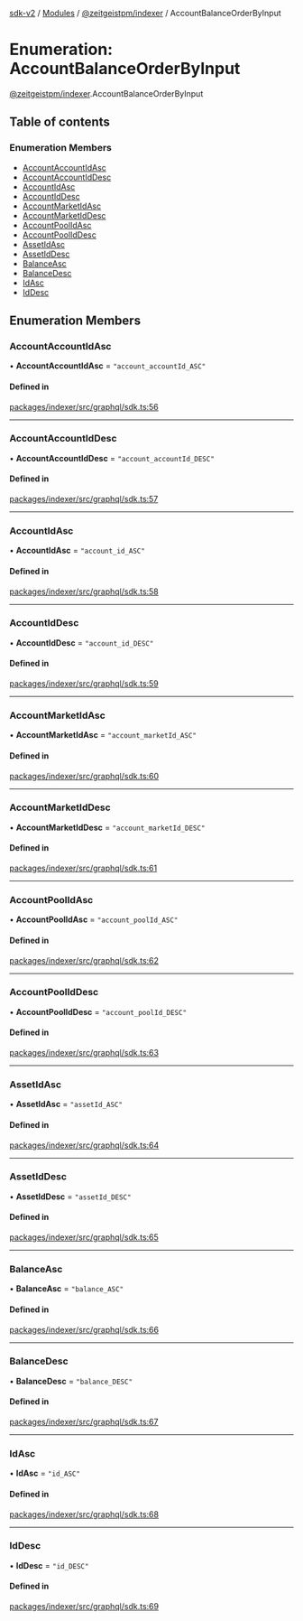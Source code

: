 [sdk-v2](../README.md) / [Modules](../modules.md) / [@zeitgeistpm/indexer](../modules/zeitgeistpm_indexer.md) / AccountBalanceOrderByInput

# Enumeration: AccountBalanceOrderByInput

[@zeitgeistpm/indexer](../modules/zeitgeistpm_indexer.md).AccountBalanceOrderByInput

## Table of contents

### Enumeration Members

- [AccountAccountIdAsc](zeitgeistpm_indexer.AccountBalanceOrderByInput.md#accountaccountidasc)
- [AccountAccountIdDesc](zeitgeistpm_indexer.AccountBalanceOrderByInput.md#accountaccountiddesc)
- [AccountIdAsc](zeitgeistpm_indexer.AccountBalanceOrderByInput.md#accountidasc)
- [AccountIdDesc](zeitgeistpm_indexer.AccountBalanceOrderByInput.md#accountiddesc)
- [AccountMarketIdAsc](zeitgeistpm_indexer.AccountBalanceOrderByInput.md#accountmarketidasc)
- [AccountMarketIdDesc](zeitgeistpm_indexer.AccountBalanceOrderByInput.md#accountmarketiddesc)
- [AccountPoolIdAsc](zeitgeistpm_indexer.AccountBalanceOrderByInput.md#accountpoolidasc)
- [AccountPoolIdDesc](zeitgeistpm_indexer.AccountBalanceOrderByInput.md#accountpooliddesc)
- [AssetIdAsc](zeitgeistpm_indexer.AccountBalanceOrderByInput.md#assetidasc)
- [AssetIdDesc](zeitgeistpm_indexer.AccountBalanceOrderByInput.md#assetiddesc)
- [BalanceAsc](zeitgeistpm_indexer.AccountBalanceOrderByInput.md#balanceasc)
- [BalanceDesc](zeitgeistpm_indexer.AccountBalanceOrderByInput.md#balancedesc)
- [IdAsc](zeitgeistpm_indexer.AccountBalanceOrderByInput.md#idasc)
- [IdDesc](zeitgeistpm_indexer.AccountBalanceOrderByInput.md#iddesc)

## Enumeration Members

### AccountAccountIdAsc

• **AccountAccountIdAsc** = ``"account_accountId_ASC"``

#### Defined in

[packages/indexer/src/graphql/sdk.ts:56](https://github.com/zeitgeistpm/sdk-next/blob/037ec07/packages/indexer/src/graphql/sdk.ts#L56)

___

### AccountAccountIdDesc

• **AccountAccountIdDesc** = ``"account_accountId_DESC"``

#### Defined in

[packages/indexer/src/graphql/sdk.ts:57](https://github.com/zeitgeistpm/sdk-next/blob/037ec07/packages/indexer/src/graphql/sdk.ts#L57)

___

### AccountIdAsc

• **AccountIdAsc** = ``"account_id_ASC"``

#### Defined in

[packages/indexer/src/graphql/sdk.ts:58](https://github.com/zeitgeistpm/sdk-next/blob/037ec07/packages/indexer/src/graphql/sdk.ts#L58)

___

### AccountIdDesc

• **AccountIdDesc** = ``"account_id_DESC"``

#### Defined in

[packages/indexer/src/graphql/sdk.ts:59](https://github.com/zeitgeistpm/sdk-next/blob/037ec07/packages/indexer/src/graphql/sdk.ts#L59)

___

### AccountMarketIdAsc

• **AccountMarketIdAsc** = ``"account_marketId_ASC"``

#### Defined in

[packages/indexer/src/graphql/sdk.ts:60](https://github.com/zeitgeistpm/sdk-next/blob/037ec07/packages/indexer/src/graphql/sdk.ts#L60)

___

### AccountMarketIdDesc

• **AccountMarketIdDesc** = ``"account_marketId_DESC"``

#### Defined in

[packages/indexer/src/graphql/sdk.ts:61](https://github.com/zeitgeistpm/sdk-next/blob/037ec07/packages/indexer/src/graphql/sdk.ts#L61)

___

### AccountPoolIdAsc

• **AccountPoolIdAsc** = ``"account_poolId_ASC"``

#### Defined in

[packages/indexer/src/graphql/sdk.ts:62](https://github.com/zeitgeistpm/sdk-next/blob/037ec07/packages/indexer/src/graphql/sdk.ts#L62)

___

### AccountPoolIdDesc

• **AccountPoolIdDesc** = ``"account_poolId_DESC"``

#### Defined in

[packages/indexer/src/graphql/sdk.ts:63](https://github.com/zeitgeistpm/sdk-next/blob/037ec07/packages/indexer/src/graphql/sdk.ts#L63)

___

### AssetIdAsc

• **AssetIdAsc** = ``"assetId_ASC"``

#### Defined in

[packages/indexer/src/graphql/sdk.ts:64](https://github.com/zeitgeistpm/sdk-next/blob/037ec07/packages/indexer/src/graphql/sdk.ts#L64)

___

### AssetIdDesc

• **AssetIdDesc** = ``"assetId_DESC"``

#### Defined in

[packages/indexer/src/graphql/sdk.ts:65](https://github.com/zeitgeistpm/sdk-next/blob/037ec07/packages/indexer/src/graphql/sdk.ts#L65)

___

### BalanceAsc

• **BalanceAsc** = ``"balance_ASC"``

#### Defined in

[packages/indexer/src/graphql/sdk.ts:66](https://github.com/zeitgeistpm/sdk-next/blob/037ec07/packages/indexer/src/graphql/sdk.ts#L66)

___

### BalanceDesc

• **BalanceDesc** = ``"balance_DESC"``

#### Defined in

[packages/indexer/src/graphql/sdk.ts:67](https://github.com/zeitgeistpm/sdk-next/blob/037ec07/packages/indexer/src/graphql/sdk.ts#L67)

___

### IdAsc

• **IdAsc** = ``"id_ASC"``

#### Defined in

[packages/indexer/src/graphql/sdk.ts:68](https://github.com/zeitgeistpm/sdk-next/blob/037ec07/packages/indexer/src/graphql/sdk.ts#L68)

___

### IdDesc

• **IdDesc** = ``"id_DESC"``

#### Defined in

[packages/indexer/src/graphql/sdk.ts:69](https://github.com/zeitgeistpm/sdk-next/blob/037ec07/packages/indexer/src/graphql/sdk.ts#L69)
